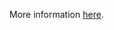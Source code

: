 More information [here](https://docs.bridgecrew.io/docs/ensure-that-the-audit-log-maxage-argument-is-set-to-30-or-as-appropriate).
